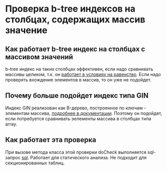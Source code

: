 # Проверка b-tree индексов на столбцах, содержащих массив значение

## Как работает b-tree индекс на столбцах с массивом значений
b-tree индекс на таких столбцах эффективен, если надо сравнивать массивы целиком, т.к. он [работает в условиях на равенство](https://postgrespro.ru/docs/postgresql/17/gin). Если надо проверять вхождение элементов в массив, то он уже не подойдет.

## Почему больше подойдет индекс типа GIN
Индекс GIN реализован как B-дерево, построенное по ключам - элементам массива, [подробнее в документации](https://postgrespro.ru/docs/postgresql/17/gin). Поэтому он подойдет, если потребуется сравнивать эелементы массива в столбцах типа array.
## Как работает эта проверка
При вызове метода класса этой проверки doCheck выполняется sql-запрос [sql](https://github.com/mfvanek/pg-index-health-sql/blob/master/sql/btree_indexes_on_array_columns.sql).
Работает для статического анализа.
Не подходит для секционированных таблиц.
